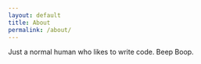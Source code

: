 ```yaml
---
layout: default
title: About
permalink: /about/
---
```


Just a normal human who likes to write code. Beep Boop.


